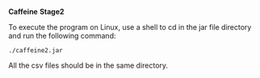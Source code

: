 **Caffeine** **Stage2**

To execute the program on Linux, use a shell to cd in the jar file directory
and run the following command:

`./caffeine2.jar`

All the csv files should be in the same directory.
